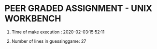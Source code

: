 # PEER GRADED ASSIGNMENT - UNIX WORKBENCH

1. Time of make execution : 2020-02-03:15:52:11

2. Number of lines in guessinggame:  27

